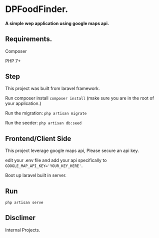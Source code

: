 # DPFoodFinder.

#### A simple wep application using google maps api.

## Requirements.
Composer

PHP 7+

## Step

This project was built from laravel framework.

Run composer install `` composer install `` (make sure you are in the root of your application.)

Run the migration: `` php artisan migrate ``

Run the seeder: `` php artisan db:seed ``

## Frontend/Client Side

This project leverage google maps api, Please secure an api key.

edit your .env file and add your api specifically to `` GOOGLE_MAP_API_KEY='YOUR_KEY_HERE' ``.

Boot up laravel built in server. 

## Run

`` php artisan serve ``


## Disclimer
Internal Projects.
